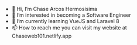 - 👋 Hi, I’m Chase Arcos Hermosisima
- 👀 I’m interested in becoming a Software Engineer
- 🌱 I’m currently learning VueJS and Laravel 8
- 📫 How to reach me you can visit my website at Chaseweb101.netlify.app

<!---
mrchaser24/mrchaser24 is a ✨ special ✨ repository because its `README.md` (this file) appears on your GitHub profile.
You can click the Preview link to take a look at your changes.
--->
